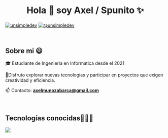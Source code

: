 <h1 align="center">Hola 👋  soy Axel / Spunito ✨ </h1> 

<p align="left">
  
<a href="https://www.linkedin.com/in/axel-munoz-abarca/" target="blank"><img align="center" src="https://img.shields.io/badge/LinkedIn-0077B5?style=for-the-badge&logo=linkedin&logoColor=white" alt="unsimpledev"/></a>
<a href = "mailto:axelmunozabarca@gmail.com" target="blank"><img align="center" src="https://img.shields.io/badge/Gmail-D14836?style=for-the-badge&logo=gmail&logoColor=white" alt="@unsimpledev"  /></a>
  </p>
<br>
<h2>Sobre mi 😃</h2>
<!--Intro start-->

<p align="left">
🎓 Estudiante de Ingenieria en Informatica desde el 2021

🎇Disfruto explorar nuevas tecnologías y participar en proyectos que exigen creatividad y eficiencia.


📫 Contacto: **axelmunozabarca@gmail.com**
<!--Intro end-->
  </p>
<br>

<h2 >Tecnologías conocidas👨🏻‍💻</h2>
<!--tech stack icons-->
<p align="left">
  <a href="https://skillicons.dev">
    <img src="https://skillicons.dev/icons?i=java,php,py,django,css,html,js,react,gcp,nodejs,mysql,sqlite,firebase,angular,git,bootstrap,github,vscode&perline=12" />
  </a>
</p>
<br>
<!-------------------------->

